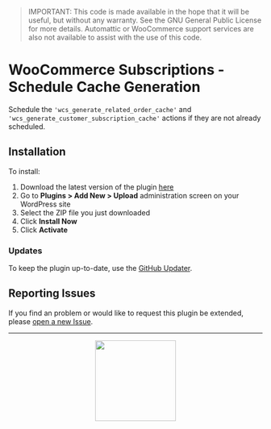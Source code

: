 > IMPORTANT: This code is made available in the hope that it will be useful, but without any warranty. See the GNU General Public License for more details. Automattic or WooCommerce support services are also not available to assist with the use of this code.

# WooCommerce Subscriptions - Schedule Cache Generation

Schedule the `'wcs_generate_related_order_cache'` and `'wcs_generate_customer_subscription_cache'` actions if they are not already scheduled.

## Installation

To install:

1. Download the latest version of the plugin [here](https://github.com/Prospress/woocommerce-subscriptions-schedule-cache-generation/archive/master.zip)
1. Go to **Plugins > Add New > Upload** administration screen on your WordPress site
1. Select the ZIP file you just downloaded
1. Click **Install Now**
1. Click **Activate**

### Updates

To keep the plugin up-to-date, use the [GitHub Updater](https://github.com/afragen/github-updater).

## Reporting Issues

If you find an problem or would like to request this plugin be extended, please [open a new Issue](https://github.com/Prospress/woocommerce-subscriptions-schedule-cache-generation/issues/new).

---

<p align="center">
	<a href="https://prospress.com/">
		<img src="https://cloud.githubusercontent.com/assets/235523/11986380/bb6a0958-a983-11e5-8e9b-b9781d37c64a.png" width="160">
	</a>
</p>
